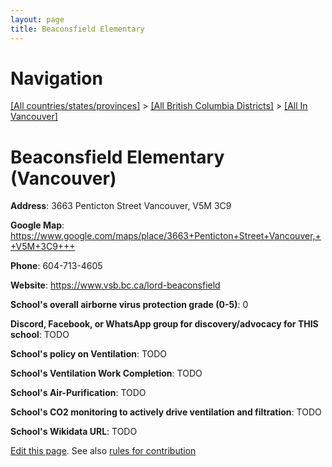 ```yaml
---
layout: page
title: Beaconsfield Elementary
---
```

# Navigation

[[All countries/states/provinces]](../../..) > [[All British Columbia Districts]](../..) > [[All In Vancouver]](..)

# Beaconsfield Elementary (Vancouver)

**Address**: 3663 Penticton Street Vancouver,  V5M 3C9

**Google Map**: <https://www.google.com/maps/place/3663+Penticton+Street+Vancouver,++V5M+3C9+++>

**Phone**: 604-713-4605

**Website**: <https://www.vsb.bc.ca/lord-beaconsfield>

**School's overall airborne virus protection grade (0-5)**: 0

**Discord, Facebook, or WhatsApp group for discovery/advocacy for THIS school**: TODO

**School's policy on Ventilation**: TODO

**School's Ventilation Work Completion**: TODO

**School's Air-Purification**: TODO

**School's CO2 monitoring to actively drive ventilation and filtration**: TODO

**School's Wikidata URL**: TODO


[Edit this page](https://github.com/ventilate-schools/BC/edit/main/./Vancouver/Beaconsfield_Elementary.md). See also [rules for contribution](../../../contribution-rules/)